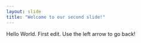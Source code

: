 ```yaml
---
layout: slide
title: "Welcome to our second slide!"
---
```

Hello World. First edit.
Use the left arrow to go back!
